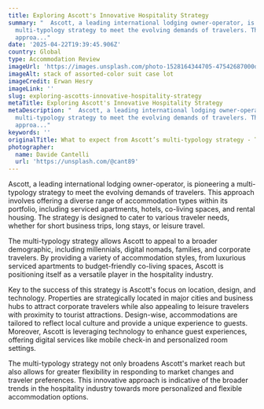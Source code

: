 ```yaml
---
title: Exploring Ascott's Innovative Hospitality Strategy
summary: "  Ascott, a leading international lodging owner-operator, is pioneering a
  multi-typology strategy to meet the evolving demands of travelers. This
  approa..."
date: '2025-04-22T19:39:45.906Z'
country: Global
type: Accommodation Review
imageUrl: 'https://images.unsplash.com/photo-1528164344705-47542687000d'
imageAlt: stack of assorted-color suit case lot
imageCredit: Erwan Hesry
imageLink: ''
slug: exploring-ascotts-innovative-hospitality-strategy
metaTitle: Exploring Ascott's Innovative Hospitality Strategy
metaDescription: "  Ascott, a leading international lodging owner-operator, is pioneering a
  multi-typology strategy to meet the evolving demands of travelers. This
  approa..."
keywords: ''
originalTitle: What to expect from Ascott’s multi-typology strategy - Travel Weekly Asia
photographer:
  name: Davide Cantelli
  url: 'https://unsplash.com/@cant89'
---
```







Ascott, a leading international lodging owner-operator, is pioneering a multi-typology strategy to meet the evolving demands of travelers. This approach involves offering a diverse range of accommodation types within its portfolio, including serviced apartments, hotels, co-living spaces, and rental housing. The strategy is designed to cater to various traveler needs, whether for short business trips, long stays, or leisure travel.

The multi-typology strategy allows Ascott to appeal to a broader demographic, including millennials, digital nomads, families, and corporate travelers. By providing a variety of accommodation styles, from luxurious serviced apartments to budget-friendly co-living spaces, Ascott is positioning itself as a versatile player in the hospitality industry.

Key to the success of this strategy is Ascott's focus on location, design, and technology. Properties are strategically located in major cities and business hubs to attract corporate travelers while also appealing to leisure travelers with proximity to tourist attractions. Design-wise, accommodations are tailored to reflect local culture and provide a unique experience to guests. Moreover, Ascott is leveraging technology to enhance guest experiences, offering digital services like mobile check-in and personalized room settings.

The multi-typology strategy not only broadens Ascott's market reach but also allows for greater flexibility in responding to market changes and traveler preferences. This innovative approach is indicative of the broader trends in the hospitality industry towards more personalized and flexible accommodation options.
